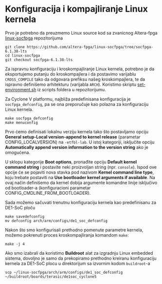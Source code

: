 # Konfiguracija i kompajliranje Linux kernela

Prvo je potrebno da preuzmemo Linux source kod sa zvanicnog Altera-fpga [linux-socfpga](https://github.com/altera-fpga/linux-socfpga/tree/socfpga-6.1.38-lts)
repozitorijuma
```
git clone https://github.com/altera-fpga/linux-socfpga/tree/socfpga-6.1.38-lts
cd linux-socfpga
git checkout socfpga-6.1.38-lts
```
Za ispravnu konfiguraciju i kroskompajliranje Linux kernela, potrebno je da eksportujemo putanju do kroskompajlera i da postavimo varijablu `CROSS_COMPILE`
tako da odgovara prefiksu našeg kroskompajlera, te da ispravno definišemo arhitekturu (varijabla `ARCH`).
Koristimo skriptu [set-environment.sh](../scripts/set-environment.sh) iz scripts foldera u repozitorijumu.

Za Cyclone V platformu, najbliža predefinisana konfiguracija je `socfpga_defconfig`, pa se ona preporučuje kao polazna za konfiguraciju Linux kernela.
```
make socfpga_defconfig
make menuconfig
```

Prvo ćemo definisati lokalnu verziju kernela tako što postavljamo opciju 
**General setup-Local version-append to kernel release** (parametar CONFIG_LOCALVERSION) na `-etfbl-lab`.
U istoj kategoriji, isključite opciju **Automatically append version information to the version string** ako je omogućena.

U sklopu kategorije **Boot options**, pronađite opciju **Default kernel command string** i postavite neki proizvoljan string (npr. `console`).
Ispod ove opcije će se pojaviti nova stavka pod nazivom **Kernel command line type**, koju trebate postaviti na **Use bootloader kernel arguments if available**.
Na ovaj način definišemo da kernel dobija argumente komandne linije isključivo od bootloader-a (konfiguracioni parametar CONFIG_CMDLINE_FROM_BOOTLOADER).

Sada možemo sačuvati trenutnu konfiguraciju kernela kao predefinisanu za DE1-SoC ploču
```
make savedefconfig
mv defconfig arch/arm/configs/de1_soc_defconfig
```

Nakon što smo konfigurisali prethodno pomenute parametre kernela, možemo pokrenuti proces kroskompajliranja komandom `make`:
```
make -j 4
```

Ako smo izabrali da koristimo **Buildroot** alat za izgradnju Linux embedded sistema, dovoljno je samo da prekopiramo prethodno kreiranu konfiguraciju kernela za DE1-SoC plocu u direktorijum sa izvornim kodom `buildroot`-a
```
scp ~/linux-socfpga/arch/arm/configs/de1_soc_defconfig ~/buildroot/boards/terasic/de1soc_cyclone5
```
